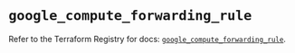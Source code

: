 # `google_compute_forwarding_rule`

Refer to the Terraform Registry for docs: [`google_compute_forwarding_rule`](https://registry.terraform.io/providers/hashicorp/google/6.10.0/docs/resources/compute_forwarding_rule).

